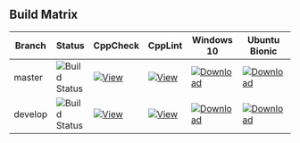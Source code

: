 ## Build Matrix

| Branch  | Status | CppCheck | CppLint | Windows 10 | Ubuntu Bionic | openSuse Leap |
|---------|--------|----------|---------|------------|---------------|---------------|
| master  | ![Build Status](https://gitlab.com/galaxia-project/blockchain/xi/badges/master/build.svg)  | [![View](https://img.shields.io/badge/%20-CppCheck-orange.svg?logo=Google-Analytics)](https://gitlab.com/galaxia-project/blockchain/xi/-/jobs/artifacts/master/download?job=CppCheck) | [![View](https://img.shields.io/badge/%20-CppLint-orange.svg?logo=ESLint)](https://gitlab.com/galaxia-project/blockchain/xi/-/jobs/artifacts/master/download?job=CppLint) | [![Download](https://img.shields.io/badge/%20-download-blue.svg?logo=Windows)](https://gitlab.com/galaxia-project/blockchain/xi/-/jobs/artifacts/master/download?job=Windows%2010) | [![Download](https://img.shields.io/badge/%20-download-blue.svg?logo=Ubuntu)](https://gitlab.com/galaxia-project/blockchain/xi/-/jobs/artifacts/master/download?job=Ubuntu%20Bionic) | [![Download](https://img.shields.io/badge/%20-download-blue.svg?logo=Linux)](https://gitlab.com/galaxia-project/blockchain/xi/-/jobs/artifacts/master/download?job=openSuse%20Leap) |
| develop  | ![Build Status](https://gitlab.com/galaxia-project/blockchain/xi/badges/develop/build.svg)  | [![View](https://img.shields.io/badge/%20-CppCheck-orange.svg?logo=Google-Analytics)](https://gitlab.com/galaxia-project/blockchain/xi/-/jobs/artifacts/develop/download?job=CppCheck) | [![View](https://img.shields.io/badge/%20-CppLint-orange.svg?logo=ESLint)](https://gitlab.com/galaxia-project/blockchain/xi/-/jobs/artifacts/develop/download?job=CppLint) | [![Download](https://img.shields.io/badge/%20-download-blue.svg?logo=Windows)](https://gitlab.com/galaxia-project/blockchain/xi/-/jobs/artifacts/develop/download?job=Windows%2010) | [![Download](https://img.shields.io/badge/%20-download-blue.svg?logo=Ubuntu)](https://gitlab.com/galaxia-project/blockchain/xi/-/jobs/artifacts/develop/download?job=Ubuntu%20Bionic) | [![Download](https://img.shields.io/badge/%20-download-blue.svg?logo=Linux)](https://gitlab.com/galaxia-project/blockchain/xi/-/jobs/artifacts/develop/download?job=openSuse%20Leap) |

